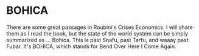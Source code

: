 # BOHICA

There are some great passages in Roubini's Crises Economics. I will share them as I read the book, but the state of the world system can be simply summarized as ... Bohica. This is past Snafu, past Tarfu, and waaay past Fubar. It's BOHICA, which stands for Bend Over Here I Come Again.
